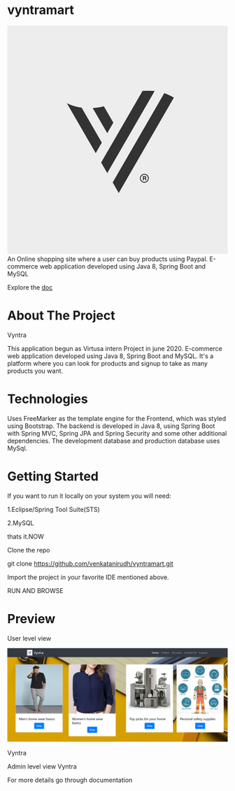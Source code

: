 # vyntramart
![logo](https://github.com/venkatanirudh/vyntramart/blob/master/src/main/resources/static/images/vyntra.png)
An Online shopping site where a user can buy products using Paypal. E-commerce web application developed using Java 8, Spring Boot and MySQL


Explore the [doc](https://github.com/venkatanirudh/vyntramart/tree/master/Documentation)

# About The Project

Vyntra


This application begun as Virtusa intern Project in june 2020.
E-commerce web application developed using Java 8, Spring Boot and MySQL.
It's a platform where you can look for products and signup to take as many products you want.

# Technologies
Uses FreeMarker as the template engine for the Frontend, which was styled using Bootstrap.
The backend is developed in Java 8, using Spring Boot with Spring MVC, Spring JPA and Spring Security and some other additional dependencies.
The development database and production database uses MySql.

# Getting Started
If you want to run it locally on your system you will need:

  1.Eclipse/Spring Tool Suite(STS)
  
  2.MySQL

thats it.NOW

Clone the repo

git clone https://github.com/venkatanirudh/vyntramart.git

Import the project in your favorite IDE mentioned above.

RUN AND BROWSE

# Preview
User level view

![Vyntra](https://github.com/venkatanirudh/vyntramart/blob/master/screenshots/vyntra.PNG)

Vyntra


Admin level view
Vyntra

For more details go through documentation

